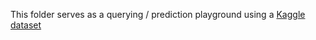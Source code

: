 This folder serves as a querying / prediction playground using a
 [Kaggle dataset](https://www.kaggle.com/datasets/mrsimple07/injury-prediction-dataset)